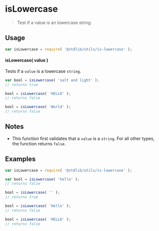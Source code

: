 # isLowercase

> Test if a value is an lowercase string.


<section class="usage">

## Usage

``` javascript
var isLowercase = require( '@stdlib/utils/is-lowercase' );
```

#### isLowercase( value )

Tests if a `value` is a lowercase `string`.

``` javascript
var bool = isLowercase( 'salt and light' );
// returns true

bool = isLowercase( 'HELLO' );
// returns false

bool = isLowercase( 'World' );
// returns false
```

</section>

<!-- /.usage -->


<section class="notes">

## Notes

* This function first validates that a `value` is a `string`. For all other types, the function returns `false`.

</section>

<!-- /.notes -->


<section class="examples">

## Examples

``` javascript
var isLowercase = require( '@stdlib/utils/is-lowercase' );

var bool = isLowercase( 'hello' );
// returns false

bool = isLowercase( '' );
// returns true

bool = isLowercase( 'Hello' );
// returns false

bool = isLowercase( 'HELLO' );
// returns false
```

</section>

<!-- /.examples -->


<section class="links">

</section>

<!-- /.links -->
